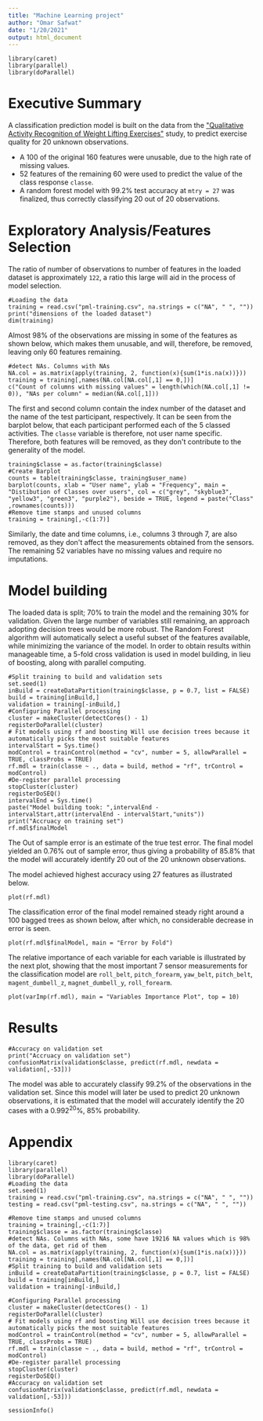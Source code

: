 ```yaml
---
title: "Machine Learning project"
author: "Omar Safwat"
date: "1/20/2021"
output: html_document
---
```

```{r echo = FALSE, message=FALSE}
library(caret)
library(parallel)
library(doParallel)
```

# Executive Summary

A classification prediction model is built on the data from the ["Qualitative Activity Recognition of Weight Lifting Exercises"](http://groupware.les.inf.puc-rio.br/har) study, to predict exercise quality for 20 unknown observations.

* A 100 of the original 160 features were unusable, due to the high rate of missing values.
* 52 features of the remaining 60 were used to predict the value of the class response ```classe```.
* A random forest model with 99.2% test accuracy at ```mtry = 27``` was finalized, thus correctly classifying 20 out of 20 observations. 

# Exploratory Analysis/Features Selection

The ratio of number of observations to number of features in the loaded dataset is approximately ```122```, a ratio this large will aid in the process of model selection. 

```{r echo=FALSE}
#Loading the data
training = read.csv("pml-training.csv", na.strings = c("NA", " ", ""))
print("dimensions of the loaded dataset")
dim(training)
```

Almost 98% of the observations are missing in some of the features as shown below, which makes them unusable, and will, therefore, be removed, leaving only 60 features remaining.

```{r echo = FALSE}
#detect NAs. Columns with NAs
NA.col = as.matrix(apply(training, 2, function(x){sum(1*is.na(x))}))
training = training[,names(NA.col[NA.col[,1] == 0,])]
c("Count of columns with missing values" = length(which(NA.col[,1] != 0)), "NAs per column" = median(NA.col[,1]))
```

The first and second column contain the index number of the dataset and the name of the test participant, respectively. It can be seen from the barplot below, that each participant performed each of the 5 classed activities. The ```classe``` variable is therefore, not user name specific. Therefore, both features will be removed, as they don't contribute to the generality of the model. 

```{r echo=FALSE}
training$classe = as.factor(training$classe)
#Create Barplot
counts = table(training$classe, training$user_name)
barplot(counts, xlab = "User name", ylab = "Frequency", main = "Distibution of Classes over users", col = c("grey", "skyblue3", "yellow3", "green3", "purple2"), beside = TRUE, legend = paste("Class" ,rownames(counts)))
#Remove time stamps and unused columns
training = training[,-c(1:7)]
```

Similarly, the date and time columns, i.e., columns 3 through 7, are also removed, as they don't affect the measurements obtained from the sensors.
The remaining 52 variables have no missing values and require no imputations.

# Model building

The loaded data is split; 70% to train the model and the remaining 30% for validation.
Given the large number of variables still remaining, an approach adopting decision trees would be more robust. The Random Forest algorithm will automatically select a useful subset of the features available, while minimizing the variance of the model.
In order to obtain results within manageable time, a 5-fold cross validation is used in model building, in lieu of boosting, along with parallel computing.

```{r echo=FALSE, cache=TRUE}
#Split training to build and validation sets
set.seed(1)
inBuild = createDataPartition(training$classe, p = 0.7, list = FALSE)
build = training[inBuild,]
validation = training[-inBuild,]
#Configuring Parallel processing
cluster = makeCluster(detectCores() - 1)
registerDoParallel(cluster)
# Fit models using rf and boosting Will use decision trees because it automatically picks the most suitable features
intervalStart = Sys.time()
modControl = trainControl(method = "cv", number = 5, allowParallel = TRUE, classProbs = TRUE)
rf.mdl = train(classe ~ ., data = build, method = "rf", trControl = modControl)
#De-register parallel processing
stopCluster(cluster)
registerDoSEQ()
intervalEnd = Sys.time()
paste("Model building took: ",intervalEnd - intervalStart,attr(intervalEnd - intervalStart,"units"))
print("Accruacy on training set")
rf.mdl$finalModel
```

The Out of sample error is an estimate of the true test error. The final model yielded an 0.76% out of sample error, thus giving a probability of 85.8% that the model will accurately identify 20 out of the 20 unknown observations.

The model achieved highest accuracy using 27 features as illustrated below.

```{r echo=FALSE}
plot(rf.mdl)
```

The classification error of the final model remained steady right around a 100 bagged trees as shown below, after which, no considerable decrease in error is seen.

```{r}
plot(rf.mdl$finalModel, main = "Error by Fold")
```

The relative importance of each variable for each variable is illustrated by the next plot, showing that the most important 7 sensor measurements for the classification model are ```roll_belt```, ```pitch_forearm```, ```yaw_belt```, ```pitch_belt```, ```magent_dumbell_z```, ```magnet_dumbell_y```, ```roll_forearm```.

```{r}
plot(varImp(rf.mdl), main = "Variables Importance Plot", top = 10)
```

# Results

```{r}
#Accuracy on validation set
print("Accruacy on validation set")
confusionMatrix(validation$classe, predict(rf.mdl, newdata = validation[,-53]))
```

The model was able to accurately classify 99.2% of the observations in the validation set.
Since this model will later be used to predict 20 unknown observations, it is estimated that the model will accurately identify the 20 cases with a $0.992^{20}$%, 85% probability.

# Appendix

```{r eval=FALSE}
library(caret)
library(parallel)
library(doParallel)
#Loading the data
set.seed(1)
training = read.csv("pml-training.csv", na.strings = c("NA", " ", ""))
testing = read.csv("pml-testing.csv", na.strings = c("NA", " ", ""))
```

```{r eval=FALSE}
#Remove time stamps and unused columns
training = training[,-c(1:7)]
training$classe = as.factor(training$classe)
#detect NAs. Columns with NAs, some have 19216 NA values which is 98% of the data, get rid of them
NA.col = as.matrix(apply(training, 2, function(x){sum(1*is.na(x))}))
training = training[,names(NA.col[NA.col[,1] == 0,])]
#Split training to build and validation sets
inBuild = createDataPartition(training$classe, p = 0.7, list = FALSE)
build = training[inBuild,]
validation = training[-inBuild,]
```

```{r eval=FALSE}
#Configuring Parallel processing
cluster = makeCluster(detectCores() - 1)
registerDoParallel(cluster)
# Fit models using rf and boosting Will use decision trees because it automatically picks the most suitable features
modControl = trainControl(method = "cv", number = 5, allowParallel = TRUE, classProbs = TRUE)
rf.mdl = train(classe ~ ., data = build, method = "rf", trControl = modControl)
#De-register parallel processing
stopCluster(cluster)
registerDoSEQ()
#Accuracy on validation set
confusionMatrix(validation$classe, predict(rf.mdl, newdata = validation[,-53]))
```

```{r}
sessionInfo()
```
